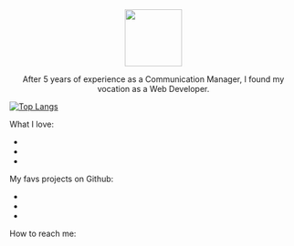 <div id="header" align="center">
  <img src="https://media.giphy.com/media/xTiIzJSKB4l7xTouE8/giphy.gif" width=100"/>
</div>

<div id"=presentation" algin="center">

<p align="center"> After 5 years of experience as a Communication Manager, I found my vocation as a Web Developer.</p> 
                                                                                  
[![Top Langs](https://github-readme-stats.vercel.app/api/top-langs/?username=Adriendev&layout=compact)](https://github.com/Adriendev/github-readme-stats)

</div>

What I love: 

- 
- 
-

My favs projects on Github: 

-
-
-

How to reach me: 


<!--
**Adriendev/Adriendev** is a ✨ _special_ ✨ repository because its `README.md` (this file) appears on your GitHub profile.

Here are some ideas to get you started:

- 🔭 I’m currently working on ...
- 🌱 I’m currently learning ...
- 👯 I’m looking to collaborate on ...
- 🤔 I’m looking for help with ...
- 💬 Ask me about ...
- 📫 How to reach me: ...
- 😄 Pronouns: ...
- ⚡ Fun fact: ...
-->
